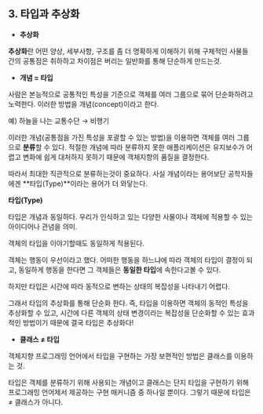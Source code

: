 ## 3. 타입과 추상화

- **추상화**

**추상화**란 어떤 양상, 세부사항, 구조를 좀 더 명확하게 이해하기 위해 구체적인 사물들 간의 공통점은 취하하고 차이점은 버리는 일반화를 통해 단순하게 만드는것.

- **개념 = 타입**

사람은 본능적으로 공통적인 특성을 기준으로 객체를 여러 그룹으로 묶어 단순화하려고 노력한다. 이러한 방법을 개념(concept)이라고 한다.

예) 하늘을 나는 교통수단 → 비행기

이러한 개념(공통점을 가진 특성을 포괄할 수 있는 방법)을 이용하면 객체를 여러 그룹으로 **분류**할 수 있다.
적절한 개념에 따라 분류하지 못한 애플리케이션은 유지보수가 어렵고 변화에 쉽게 대처하지 못하기 때문에 객체지향의 품질을 결정한다.

따라서 최대한 직관적으로 분류하는것이 중요하다.
사실 개념이라는 용어보단 공학자들에겐 **타입(Type)**이라는 용어가 더 와닿는다.

**타입(Type)**

타입은 개념과 동일하다.
우리가 인식하고 있는 다양한 사물이나 객체에 적용할 수 있는 아이디어나 관념을 의미.

객체의 타입을 이야기할때도 동일하게 적용된다.

객체는 행동이 우선이라고 했다. 어떠한 행동을 하느냐에 따라 객체의 타입이 결정이 되고, 동일하게 행동을 한다면 그 객체들은 **동일한 타입**에 속한다고볼 수 있다.

하지만 타입은 시간에 따라 동적으로 변하는 상태의 복잡성을 나타내기 어렵다.

그래서 타입의 추상화를 통해 단순화 한다. 즉, 타입을 이용하면 객체의 동적인 특성을 추상화할 수 있고, 시간에 다른 객체의 상태 변경이라는 복잡성을 단순화할 수 있는 효과적인 방법이기 때문에 결국 타입은 추상화다!

- **클래스 ≠ 타입**

객체지향 프로그래밍 언어에서 타입을 구현하는 가장 보편적인 방법은 클래스를 이용하는 것.

타입은 객체를 분류하기 위해 사용되는 개념이고 클래스는 단지 타입을 구현하기 위해 프로그래밍 언어제서 제공하는 구현 매커니즘 중 하나일 뿐이다. 그렇기 때문에 타입은 ≠ 클래스가 아니다.